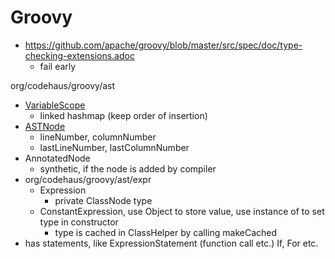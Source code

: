 # Groovy

- https://github.com/apache/groovy/blob/master/src/spec/doc/type-checking-extensions.adoc
  - fail early

org/codehaus/groovy/ast

- [VariableScope](https://github.com/apache/groovy/blob/master/src/main/org/codehaus/groovy/ast/VariableScope.java#L118)
  - linked hashmap (keep order of insertion)
- [ASTNode](https://github.com/apache/groovy/blob/master/src/main/org/codehaus/groovy/ast/ASTNode.java)
  - lineNumber, columnNumber
  - lastLineNumber, lastColumnNumber
- AnnotatedNode
  - synthetic, if the node is added by compiler
- org/codehaus/groovy/ast/expr
  - Expression
    - private ClassNode type
  - ConstantExpression, use Object to store value, use instance of to set type in constructor
    - type is cached in ClassHelper by calling makeCached
- has statements, like ExpressionStatement (function call etc.) If, For etc.
